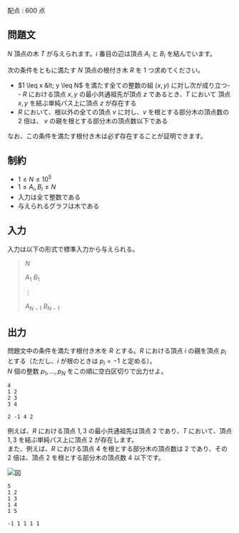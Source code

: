 配点 : $600$ 点

## 問題文

$N$ 頂点の木 $T$ が与えられます。$i$ 番目の辺は頂点 $A_i$ と $B_i$ を結んでいます。

次の条件をともに満たす $N$ 頂点の根付き木 $R$ を $1$ つ求めてください。

- $1 \leq x &lt; y \leq N$ を満たす全ての整数の組 $(x,y)$ に対し次が成り立つ-   - $R$ における頂点 $x,y$ の最小共通祖先が頂点 $z$ であるとき、$T$ において 頂点 $x,y$ を結ぶ単純パス上に頂点 $z$ が存在する
- $R$ において、根以外の全ての頂点 $v$ に対し、$v$ を根とする部分木の頂点数の $2$ 倍は、 $v$ の親を根とする部分木の頂点数以下である

なお、この条件を満たす根付き木は必ず存在することが証明できます。

## 制約

- $1 \leq N \leq 10^5$
- $1\leq A_i,B_i \leq N$
- 入力は全て整数である
- 与えられるグラフは木である

## 入力

入力は以下の形式で標準入力から与えられる。

> $N$
> 
> $A_1$ $B_1$
> 
> $\vdots$
> 
> $A_{N-1}$ $B_{N-1}$

## 出力

問題文中の条件を満たす根付き木を $R$ とする。$R$ における頂点 $i$ の親を頂点 $p_i$ とする（ただし、$i$ が根のときは $p_i=-1$ と定める）。<br>
$N$ 個の整数 $p_1,\ldots,p_N$ をこの順に空白区切りで出力せよ。

```input1
4
1 2
2 3
3 4
```

```output1
2 -1 4 2
```

例えば、$R$ における頂点 $1,3$ の最小共通祖先は頂点 $2$ であり、$T$ において、頂点 $1,3$ を結ぶ単純パス上に頂点 $2$ が存在します。<br>
また、例えば、$R$ における頂点 $4$ を根とする部分木の頂点数は $2$ であり、その $2$ 倍は、頂点 $2$ を根とする部分木の頂点数 $4$ 以下です。

![図](https://img.atcoder.jp/abc291/7c68a1da41dbfff60a08aad4fe182376.png)

```input2
5
1 2
1 3
1 4
1 5
```

```output2
-1 1 1 1 1
```